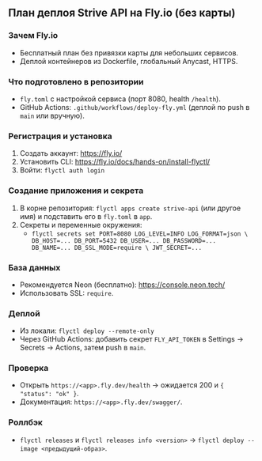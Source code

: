 ## План деплоя Strive API на Fly.io (без карты)

### Зачем Fly.io
- Бесплатный план без привязки карты для небольших сервисов.
- Деплой контейнеров из Dockerfile, глобальный Anycast, HTTPS.

### Что подготовлено в репозитории
- `fly.toml` с настройкой сервиса (порт 8080, health `/health`).
- GitHub Actions: `.github/workflows/deploy-fly.yml` (деплой по push в `main` или вручную).

### Регистрация и установка
1) Создать аккаунт: https://fly.io/
2) Установить CLI: https://fly.io/docs/hands-on/install-flyctl/
3) Войти: `flyctl auth login`

### Создание приложения и секрета
1) В корне репозитория: `flyctl apps create strive-api` (или другое имя) и подставить его в `fly.toml` в `app`.
2) Секреты и переменные окружения:
   - `flyctl secrets set PORT=8080 LOG_LEVEL=INFO LOG_FORMAT=json \
     DB_HOST=... DB_PORT=5432 DB_USER=... DB_PASSWORD=... DB_NAME=... DB_SSL_MODE=require \
     JWT_SECRET=...`

### База данных
- Рекомендуется Neon (бесплатно): https://console.neon.tech/
- Использовать SSL: `require`.

### Деплой
- Из локали: `flyctl deploy --remote-only`
- Через GitHub Actions: добавить секрет `FLY_API_TOKEN` в Settings → Secrets → Actions, затем push в `main`.

### Проверка
- Открыть `https://<app>.fly.dev/health` → ожидается 200 и `{ "status": "ok" }`.
- Документация: `https://<app>.fly.dev/swagger/`.

### Роллбэк
- `flyctl releases` и `flyctl releases info <version>` → `flyctl deploy --image <предыдущий-образ>`.


